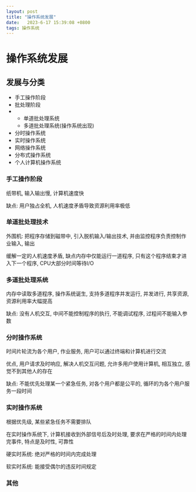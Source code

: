 ```yaml
---
layout: post
title: "操作系统发展" 
date:   2023-6-17 15:39:08 +0800
tags: 操作系统     
---
```


# 操作系统发展

## 发展与分类

+   手工操作阶段
+   批处理阶段
+   +   单道批处理系统
    +   多道批处理系统(操作系统出现)
+   分时操作系统
+   实时操作系统
+   网络操作系统
+   分布式操作系统
+   个人计算机操作系统

### 手工操作阶段

纸带机, 输入输出慢, 计算机速度快

缺点: 用户独占全机, 人机速度矛盾导致资源利用率极低

### 单道批处理技术

外围机: 把程序存储到磁带中, 引入脱机输入/输出技术, 并由监控程序负责控制作业输入, 输出

缓解一定的人机速度矛盾, 缺点内存中仅能运行一道程序, 只有这个程序结束才进入下一个程序, CPU大部分时间等待I/O

### 多道批处理系统

内存中读取多道程序, 操作系统诞生, 支持多道程序并发运行, 并发进行, 共享资源, 资源利用率大幅提高

缺点: 没有人机交互, 中间不能控制程序的执行, 不能调试程序, 过程间不能输入参数

### 分时操作系统

时间片轮流为各个用户, 作业服务, 用户可以通过终端和计算机进行交流

优点, 用户请求及时响应, 解决人机交互问题, 允许多用户使用计算机, 相互独立, 感觉不到其他人的存在

缺点: 不能优先处理某一个紧急任务, 对各个用户都是公平的, 循环的为各个用户服务一段时间

### 实时操作系统

根据优先级, 某些紧急任务不需要排队

在实时操作系统下, 计算机接收到外部信号后及时处理, 要求在严格的时间内处理完事件, 特点是及时性, 可靠性

硬实时系统: 绝对严格的时间内完成处理

软实时系统: 能接受偶尔的违反时间规定

### 其他



















